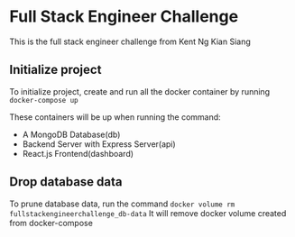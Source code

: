 Full Stack Engineer Challenge
=============================

This is the full stack engineer challenge from Kent Ng Kian Siang

## Initialize project
To initialize project, create and run all the docker container by running `docker-compose up`

These containers will be up when running the command:
- A MongoDB Database(db)
- Backend Server with Express Server(api)
- React.js Frontend(dashboard)

## Drop database data
To prune database data, run the command `docker volume rm fullstackengineerchallenge_db-data`
It will remove docker volume created from docker-compose
